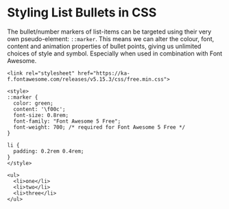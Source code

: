 # Styling List Bullets in CSS

The bullet/number markers of list-items can be targeted using their very own pseudo-element: `::marker`. This means we can alter the colour, font, content and animation properties of bullet points, giving us unlimited choices of style and symbol. Especially when used in combination with Font Awesome.

```
<link rel="stylesheet" href="https://ka-f.fontawesome.com/releases/v5.15.3/css/free.min.css">

<style>
::marker {
  color: green;
  content: '\f00c';
  font-size: 0.8rem;
  font-family: "Font Awesome 5 Free";
  font-weight: 700; /* required for Font Awesome 5 Free */
}

li {
  padding: 0.2rem 0.4rem;
}
</style>

<ul>
  <li>one</li>
  <li>two</li>
  <li>three</li>
</ul>
```
